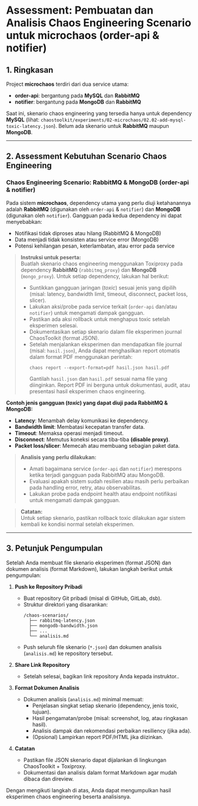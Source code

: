 # Assessment: Pembuatan dan Analisis Chaos Engineering Scenario untuk microchaos (order-api & notifier)

## 1. Ringkasan

Project **microchaos** terdiri dari dua service utama:
- **order-api**: bergantung pada **MySQL** dan **RabbitMQ**
- **notifier**: bergantung pada **MongoDB** dan **RabbitMQ**

Saat ini, skenario chaos engineering yang tersedia hanya untuk dependency **MySQL** (lihat: `chaostoolkit/experiments/02-microchaos/02.02-add-mysql-toxic-latency.json`). Belum ada skenario untuk **RabbitMQ** maupun **MongoDB**.

---

## 2. Assessment Kebutuhan Scenario Chaos Engineering

### Chaos Engineering Scenario: RabbitMQ & MongoDB (order-api & notifier)

Pada sistem **microchaos**, dependency utama yang perlu diuji ketahanannya adalah **RabbitMQ** (digunakan oleh `order-api` & `notifier`) dan **MongoDB** (digunakan oleh `notifier`). Gangguan pada kedua dependency ini dapat menyebabkan:
- Notifikasi tidak diproses atau hilang (RabbitMQ & MongoDB)
- Data menjadi tidak konsisten atau service error (MongoDB)
- Potensi kehilangan pesan, keterlambatan, atau error pada service

> **Instruksi untuk peserta:**  
> Buatlah skenario chaos engineering menggunakan Toxiproxy pada dependency **RabbitMQ** (`rabbitmq_proxy`) dan **MongoDB** (`mongo_proxy`). Untuk setiap dependency, lakukan hal berikut:
> - Suntikkan gangguan jaringan (_toxic_) sesuai jenis yang dipilih (misal: latency, bandwidth limit, timeout, disconnect, packet loss, slicer).
> - Lakukan aksi/probe pada service terkait (`order-api` dan/atau `notifier`) untuk mengamati dampak gangguan.
> - Pastikan ada aksi rollback untuk menghapus toxic setelah eksperimen selesai.
> - Dokumentasikan setiap skenario dalam file eksperimen journal ChaosToolkit (format JSON).
> - Setelah menjalankan eksperimen dan mendapatkan file journal (misal: `hasil.json`), Anda dapat menghasilkan report otomatis dalam format PDF menggunakan perintah:
>   ```
>   chaos report --export-format=pdf hasil.json hasil.pdf
>   ```
>   Gantilah `hasil.json` dan `hasil.pdf` sesuai nama file yang diinginkan. Report PDF ini berguna untuk dokumentasi, audit, atau presentasi hasil eksperimen chaos engineering.

**Contoh jenis gangguan (_toxic_) yang dapat diuji pada RabbitMQ & MongoDB:**
- **Latency**: Menambah delay komunikasi ke dependency.
- **Bandwidth limit**: Membatasi kecepatan transfer data.
- **Timeout**: Memaksa operasi menjadi timeout.
- **Disconnect**: Memutus koneksi secara tiba-tiba **(disable proxy)**.
- **Packet loss/slicer**: Memecah atau membuang sebagian paket data.

> **Analisis yang perlu dilakukan:**
> - Amati bagaimana service (`order-api` dan `notifier`) merespons ketika terjadi gangguan pada RabbitMQ atau MongoDB.
> - Evaluasi apakah sistem sudah resilien atau masih perlu perbaikan pada handling error, retry, atau observabilitas.
> - Lakukan probe pada endpoint health atau endpoint notifikasi untuk mengamati dampak gangguan.

> **Catatan:**  
> Untuk setiap skenario, pastikan rollback toxic dilakukan agar sistem kembali ke kondisi normal setelah eksperimen.

---


## 3. Petunjuk Pengumpulan

Setelah Anda membuat file skenario eksperimen (format JSON) dan dokumen analisis (format Markdown), lakukan langkah berikut untuk pengumpulan:

1. **Push ke Repository Pribadi**
   - Buat repository Git pribadi (misal di GitHub, GitLab, dsb).
   - Struktur direktori yang disarankan:
     ```
     /chaos-scenarios/
       ├── rabbitmq-latency.json
       ├── mongodb-bandwidth.json
       ├── ...
       └── analisis.md
     ```
   - Push seluruh file skenario (`*.json`) dan dokumen analisis (`analisis.md`) ke repository tersebut.

2. **Share Link Repository**
   - Setelah selesai, bagikan link repository Anda kepada instruktor..

3. **Format Dokumen Analisis**
   - Dokumen analisis (`analisis.md`) minimal memuat:
     - Penjelasan singkat setiap skenario (dependency, jenis toxic, tujuan).
     - Hasil pengamatan/probe (misal: screenshot, log, atau ringkasan hasil).
     - Analisis dampak dan rekomendasi perbaikan resiliency (jika ada).
     - (Opsional) Lampirkan report PDF/HTML jika diizinkan.

4. **Catatan**
   - Pastikan file JSON skenario dapat dijalankan di lingkungan ChaosToolkit + Toxiproxy.
   - Dokumentasi dan analisis dalam format Markdown agar mudah dibaca dan direview.

Dengan mengikuti langkah di atas, Anda dapat mengumpulkan hasil eksperimen chaos engineering beserta analisisnya.

